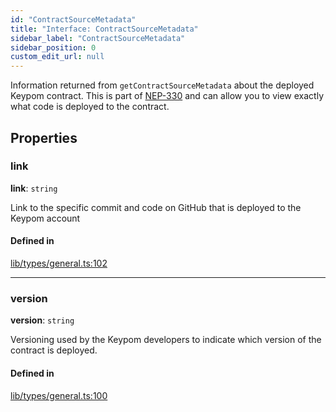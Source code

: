 ```yaml
---
id: "ContractSourceMetadata"
title: "Interface: ContractSourceMetadata"
sidebar_label: "ContractSourceMetadata"
sidebar_position: 0
custom_edit_url: null
---
```


Information returned from `getContractSourceMetadata` about the deployed Keypom contract. This is part of [NEP-330](https://nomicon.io/Standards/SourceMetadata) and
can allow you to view exactly what code is deployed to the contract.

## Properties

### link

 **link**: `string`

Link to the specific commit and code on GitHub that is deployed to the Keypom account

#### Defined in

[lib/types/general.ts:102](https://github.com/keypom/keypom-js/blob/53ee056a4/packages/core/src/lib/types/general.ts#L102)

___

### version

 **version**: `string`

Versioning used by the Keypom developers to indicate which version of the contract is deployed.

#### Defined in

[lib/types/general.ts:100](https://github.com/keypom/keypom-js/blob/53ee056a4/packages/core/src/lib/types/general.ts#L100)
